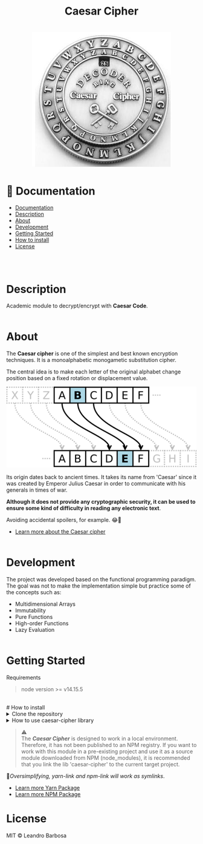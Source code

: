  <h1 align="center">Caesar Cipher</h1> 

 <h1 align="center">

![Caesar Cipher Logo](/assets/caesarCipherLogo.png)

</h1>

# 👀 Documentation  
- [Documentation](#-documentation)
- [Description](#description)
- [About](#about)
- [Development](#development)
- [Getting Started](#getting-started)
- [How to install](#how-to-install)
- [License](#license)
<br>
<br>

# Description   
Academic module to decrypt/encrypt with **Caesar Code**.
<br>
<br>

# About   
The **Caesar cipher** is one of the simplest and best known encryption techniques. 
It is a monoalphabetic monogametic substitution cipher.

The central idea is to make each letter of the original alphabet change position based on a fixed rotation or displacement value.

![Caesar Cipher Flow](/assets/caesarCipherFlow.png)

Its origin dates back to ancient times. It takes its name from 'Caesar' since it was created by Emperor Julius Caesar in order to communicate with his generals in times of war.  

**Although it does not provide any cryptographic security, it can be used to ensure some kind of difficulty in reading any electronic text**.

Avoiding accidental spoilers, for example. 😂💖

- [Learn more about the Caesar cipher](https://en.wikipedia.org/wiki/Caesar_cipher)<br><br>
# Development     
The project was developed based on the functional programming paradigm.
The goal was not to make the implementation simple but practice some of the concepts such as:

- Multidimensional Arrays
- Immutability
- Pure Functions
- High-order Functions
- Lazy Evaluation<br><br>

# Getting Started   
Requirements 
> node version >= v14.15.5
<br>
# How to install  
<details>
<summary>
Clone the repository
</summary>

```bash

    $ git clone https://github.com/lbarbosadata/caesar-cipher
    $ cd caesar-cipher
    $ yarn init
    $ yarn install 
``` 
</details>

<details>
<summary>
How to use caesar-cipher library 
</summary>

```javascript
    const caesarCipher = require('../lib/index.js');
    const myWord = caesarCipher('test'); // default rotation-13
    const myWord2 = caesarCipher('test', 20); // rotation arg 

    // for rotation-13
    console.log(myWord.encryptWord());
    output: { str: 'GRFG' }
    // for rotation-20
    console.log(myWord2.encryptWord());
    output: { str: 'NYMN' }
```  
</details>  

> :warning:   
The ***Caesar Cipher*** is designed to work in a local environment. 
Therefore, it has not been published to an NPM registry. 
If you want to work with this module in a pre-existing project and use it as a source module downloaded from NPM (node_modules), it is recommended that you link the lib 'caesar-cipher' to the current target project.

🤯*Oversimplifying, yarn-link and npm-link will work as symlinks*. 

- [Learn more Yarn Package](https://yarnpkg.com/cli/link)
- [Learn more NPM Package](https://docs.npmjs.com/cli/v7/commands/npm-link)

# License    
MIT © Leandro Barbosa